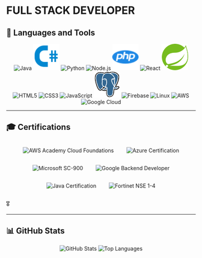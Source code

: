 # FULL STACK DEVELOPER  

## 🧰 Languages and Tools  

<p align="center">  
  <img alt="Java" src="https://raw.githubusercontent.com/rodrigograca31/rodrigograca31/master/assets/java.gif" height="70"/>  
  <img alt="C#" src="https://raw.githubusercontent.com/PKief/vscode-material-icon-theme/main/icons/csharp.svg" height="70"/>  
  <img alt="Python" src="https://raw.githubusercontent.com/rodrigograca31/rodrigograca31/master/assets/python.gif" height="70"/>  
  <img alt="Node.js" src="https://raw.githubusercontent.com/rodrigograca31/rodrigograca31/master/assets/nodejs.gif" height="70"/>  
  <img alt="PHP" src="https://raw.githubusercontent.com/PKief/vscode-material-icon-theme/main/icons/php.svg" height="70"/>  
  <img alt="React" src="https://raw.githubusercontent.com/rodrigograca31/rodrigograca31/master/assets/react.gif" height="70"/>  
  <img alt="Spring Boot" src="https://raw.githubusercontent.com/devicons/devicon/master/icons/spring/spring-original.svg" height="70"/>  
  <img alt="HTML5" src="https://raw.githubusercontent.com/rodrigograca31/rodrigograca31/master/assets/html.gif" height="70"/>  
  <img alt="CSS3" src="https://raw.githubusercontent.com/rodrigograca31/rodrigograca31/master/assets/css.gif" height="70"/>  
  <img alt="JavaScript" src="https://raw.githubusercontent.com/rodrigograca31/rodrigograca31/master/assets/javascript.gif" height="70"/>  
  <img alt="PostgreSQL" src="https://raw.githubusercontent.com/devicons/devicon/master/icons/postgresql/postgresql-original.svg" height="70"/>  
  <img alt="Firebase" src="https://www.vectorlogo.zone/logos/firebase/firebase-icon.svg" height="70"/>  
  <img alt="Linux" src="https://raw.githubusercontent.com/rodrigograca31/rodrigograca31/master/assets/linux.gif" height="70"/>  
  <img alt="AWS" src="https://raw.githubusercontent.com/rodrigograca31/rodrigograca31/master/assets/aws.gif" height="70"/>  
  <img alt="Google Cloud" src="https://raw.githubusercontent.com/rodrigograca31/rodrigograca31/master/assets/google_cloud.gif" height="70"/>  
</p>  

---

## 🎓 Certifications  

<p align="center">  
  <img src="certificates/cloud.gif" alt="AWS Academy Cloud Foundations" width="320px" style="margin: 15px;"/>  
  <img src="certificates/azure.gif" alt="Azure Certification" width="320px" style="margin: 15px;"/>  
  <img src="certificates/microsoft.gif" alt="Microsoft SC-900" width="320px" style="margin: 15px;"/>  
  <img src="certificates/backend.gif" alt="Google Backend Developer" width="320px" style="margin: 15px;"/>  
  <img src="certificates/java.gif" alt="Java Certification" width="320px" style="margin: 15px;"/>  
  <img src="certificates/fortinet.gif" alt="Fortinet NSE 1-4" width="320px" style="margin: 15px;"/>  
</p>  

 🎖️   

---

## 📊 GitHub Stats  

<p align="center">  
  <img src="https://github-readme-stats.vercel.app/api?username=MalulekeNS&show_icons=true&theme=tokyonight" alt="GitHub Stats"/>  
  <img src="https://github-readme-stats.vercel.app/api/top-langs/?username=MalulekeNS&layout=compact&theme=tokyonight" alt="Top Languages"/>  
</p>  
